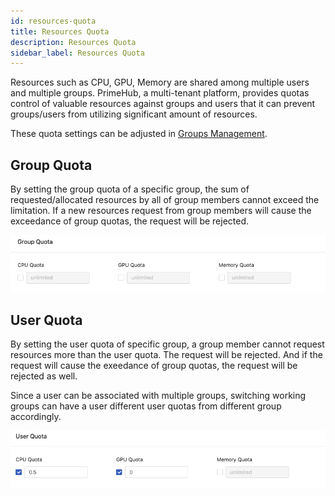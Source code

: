 ```yaml
---
id: resources-quota
title: Resources Quota
description: Resources Quota
sidebar_label: Resources Quota
---
```


Resources such as CPU, GPU, Memory are shared among multiple users and multiple groups. PrimeHub, a multi-tenant platform, provides quotas control of valuable resources against groups and users that it can prevent groups/users from utilizing significant amount of resources.

These quota settings can be adjusted in [Groups Management](guide_manual/admin-group#user-quota).

## Group Quota

By setting the group quota of a specific group, the sum of requested/allocated resources by all of group members cannot exceed the limitation. If a new resources request from group members will cause the exceedance of group quotas, the request will be rejected.

![](assets/group-quota.png)

## User Quota

By setting the user quota of specific group, a group member cannot request resources more than the user quota. The request will be rejected. And if the request will cause the exeedance of group quotas, the request will be rejected as well.

Since a user can be associated with multiple groups, switching working groups can have a user different user quotas from different group accordingly.

![](assets/user-quota.png)
